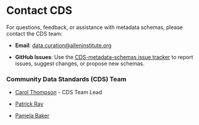 # Contact CDS

For questions, feedback, or assistance with metadata schemas, please contact the CDS team:

- **Email**: [data.curation@alleninstitute.org](mailto:data.curation@alleninstitute.org)

- **GitHub Issues**: Use the [CDS-metadata-schemas issue tracker](https://github.com/AllenInstitute/CDS-metadata-schemas/issues) to report issues, suggest changes, or propose new schemas.

### Community Data Standards (CDS) Team

* [Carol Thompson](mailto:carolth@alleninstitute.org) - CDS Team Lead
  
* [Patrick Ray](mailto:patrick.ray@alleninstitute.org)
  
* [Pamela Baker](mailto:pamela.baker@alleninstitute.org)